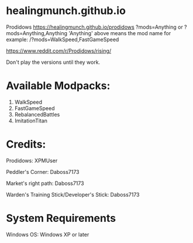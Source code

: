 # healingmunch.github.io
Prodidows
https://healingmunch.github.io/prodidows
?mods=Anything or ?mods=Anything,Anything
'Anything' above means the mod name for example: /?mods=WalkSpeed,FastGameSpeed

https://www.reddit.com/r/Prodidows/rising/

Don't play the versions until they work.

# Available Modpacks:

1. WalkSpeed
2. FastGameSpeed
3. RebalancedBattles
4. ImitationTitan

# Credits:

Prodidows: XPMUser

Peddler's Corner: Daboss7173

Market's right path: Daboss7173

Warden's Training Stick/Developer's Stick: Daboss7173

# System Requirements

Windows OS: Windows XP or later
